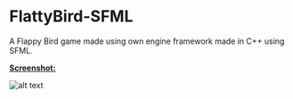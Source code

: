 # FlattyBird-SFML

A Flappy Bird game made using own engine framework made in C++ using SFML.

<ins>**Screenshot:**</ins>


![alt text](https://user-images.githubusercontent.com/58115468/194289759-d6e44900-f247-4b5e-b625-e34a9c9277bd.gif)
